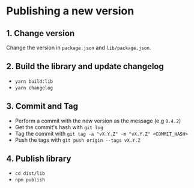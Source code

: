 # Publishing a new version

## 1. Change version

Change the version in `package.json` and `lib/package.json`.

## 2. Build the library and update changelog

- `yarn build:lib`
- `yarn changelog`

## 3. Commit and Tag

- Perform a commit with the new version as the message (e.g `0.4.2`)
- Get the commit's hash with `git log`
- Tag the commit with `git tag -a "vX.Y.Z" -m "vX.Y.Z" <COMMIT_HASH>`
- Push the tags with `git push origin --tags vX.Y.Z`

## 4. Publish library

- `cd dist/lib`
- `npm publish`
